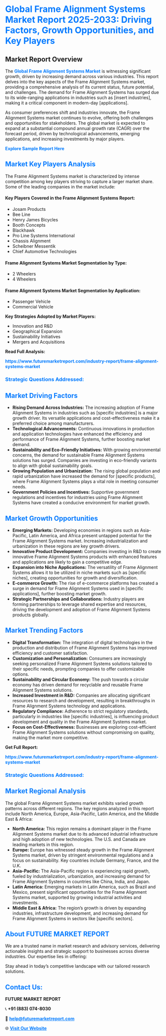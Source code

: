 <h1 style="color: #007BFF;">Global Frame Alignment Systems Market Report 2025-2033: Driving Factors, Growth Opportunities, and Key Players</h1>

<section id="overview">
<h2>Market Report Overview</h2>
<p>The <a href="https://www.futuremarketreport.com/industry-report/frame-alignment-systems-market" style="color: #007BFF; text-decoration: none;"><strong>Global Frame Alignment Systems Market</strong></a> is witnessing significant growth, driven by increasing demand across various industries. This report delves into the key aspects of the Frame Alignment Systems market, providing a comprehensive analysis of its current status, future potential, and challenges. The demand for Frame Alignment Systems has surged due to its wide-ranging applications in industries such as [insert industries], making it a critical component in modern-day [applications].</p>
<p>As consumer preferences shift and industries innovate, the Frame Alignment Systems market continues to evolve, offering both challenges and opportunities for stakeholders. The global market is expected to expand at a substantial compound annual growth rate (CAGR) over the forecast period, driven by technological advancements, emerging applications, and increasing investments by major players.</p>
</section>

<section id="overview">
<p><a href="https://www.futuremarketreport.com/request-sample/reportId=93227" style="color: #007BFF; text-decoration: none;"><strong>Explore Sample Report Here</strong></a></p>
</section>

<section id="key-players">
<h2 style="color: #007BFF;">Market Key Players Analysis</h2>
<p>The Frame Alignment Systems market is characterized by intense competition among key players striving to capture a larger market share. Some of the leading companies in the market include:</p>
<h4>Key Players Covered in the Frame Alignment Systems Report:</h4>
<ul><li>Josam Products</li><li>Bee Line</li><li>Henry James Bicycles</li><li>Booth Concepts</li><li>Blackhawk</li><li>Pro Line Systems International</li><li>Chassis Alignment</li><li>Scheibner Messentik</li><li>Chief Automotive Technologies</li></ul>
<h4>Frame Alignment Systems Market Segmentation by Type:</h4>
<ul><li>2 Wheelers</li><li>4 Wheelers</li></ul>

<h4>Frame Alignment Systems Market Segmentation by Application:</h4>
<ul><li>Passenger Vehicle</li><li>Commercial Vehicle</li></ul>
<p><strong>Key Strategies Adopted by Market Players:</strong></p>
<ul>
<li>Innovation and R&D</li>
<li>Geographical Expansion</li>
<li>Sustainability Initiatives</li>
<li>Mergers and Acquisitions</li>
</ul>
</section>

<section>
<p><strong>Read Full Analysis: </strong></p><a href="https://www.futuremarketreport.com/industry-report/frame-alignment-systems-market" style="color: #007BFF; text-decoration: none;"><strong>https://www.futuremarketreport.com/industry-report/frame-alignment-systems-market</strong></a>
<h3 style="color: #007BFF;">Strategic Questions Addressed:</h3>
</section>

<section id="driving-factors">
<h2 style="color: #007BFF;">Market Driving Factors</h2>
<ul>
<li><strong>Rising Demand Across Industries:</strong> The increasing adoption of Frame Alignment Systems in industries such as [specific industries] is a major growth driver. Its versatile applications and cost-effectiveness make it a preferred choice among manufacturers.</li>
<li><strong>Technological Advancements:</strong> Continuous innovations in production and application technologies have enhanced the efficiency and performance of Frame Alignment Systems, further boosting market demand.</li>
<li><strong>Sustainability and Eco-Friendly Initiatives:</strong> With growing environmental concerns, the demand for sustainable Frame Alignment Systems solutions has surged. Companies are investing in eco-friendly variants to align with global sustainability goals.</li>
<li><strong>Growing Population and Urbanization:</strong> The rising global population and rapid urbanization have increased the demand for [specific products], where Frame Alignment Systems plays a vital role in meeting consumer needs.</li>
<li><strong>Government Policies and Incentives:</strong> Supportive government regulations and incentives for industries using Frame Alignment Systems have created a conducive environment for market growth.</li>
</ul>
</section>

<section id="growth-opportunities">
<h2 style="color: #007BFF;">Market Growth Opportunities</h2>
<ul>
<li><strong>Emerging Markets:</strong> Developing economies in regions such as Asia-Pacific, Latin America, and Africa present untapped potential for the Frame Alignment Systems market. Increasing industrialization and urbanization in these regions are key growth drivers.</li>
<li><strong>Innovative Product Development:</strong> Companies investing in R&D to create innovative Frame Alignment Systems products with enhanced features and applications are likely to gain a competitive edge.</li>
<li><strong>Expansion into Niche Applications:</strong> The versatility of Frame Alignment Systems allows it to be utilized in niche markets such as [specific niches], creating opportunities for growth and diversification.</li>
<li><strong>E-commerce Growth:</strong> The rise of e-commerce platforms has created a surge in demand for Frame Alignment Systems used in [specific applications], further boosting market growth.</li>
<li><strong>Strategic Partnerships and Collaborations:</strong> Industry players are forming partnerships to leverage shared expertise and resources, driving the development and adoption of Frame Alignment Systems products globally.</li>
</ul>
</section>

<section id="trending-factors">
<h2 style="color: #007BFF;">Market Trending Factors</h2>
<ul>
<li><strong>Digital Transformation:</strong> The integration of digital technologies in the production and distribution of Frame Alignment Systems has improved efficiency and customer satisfaction.</li>
<li><strong>Customization and Personalization:</strong> Consumers are increasingly seeking personalized Frame Alignment Systems solutions tailored to their specific needs, prompting companies to offer customizable options.</li>
<li><strong>Sustainability and Circular Economy:</strong> The push towards a circular economy has driven demand for recyclable and reusable Frame Alignment Systems solutions.</li>
<li><strong>Increased Investment in R&D:</strong> Companies are allocating significant resources to research and development, resulting in breakthroughs in Frame Alignment Systems technology and applications.</li>
<li><strong>Regulatory Compliance:</strong> Adherence to strict regulatory standards, particularly in industries like [specific industries], is influencing product development and quality in the Frame Alignment Systems market.</li>
<li><strong>Focus on Cost-Effectiveness:</strong> Businesses are exploring cost-efficient Frame Alignment Systems solutions without compromising on quality, making the market more competitive.</li>
</ul>
</section>

<section>
<p><strong>Get Full Report: </strong></p><a href="https://www.futuremarketreport.com/industry-report/frame-alignment-systems-market" style="color: #007BFF; text-decoration: none;"><strong>https://www.futuremarketreport.com/industry-report/frame-alignment-systems-market</strong></a>
<h3 style="color: #007BFF;">Strategic Questions Addressed:</h3>
</section>


<section id="regional-analysis">
<h2 style="color: #007BFF;">Market Regional Analysis</h2>
<p>The global Frame Alignment Systems market exhibits varied growth patterns across different regions. The key regions analyzed in this report include North America, Europe, Asia-Pacific, Latin America, and the Middle East & Africa:</p>
<ul>
<li><strong>North America:</strong> This region remains a dominant player in the Frame Alignment Systems market due to its advanced industrial infrastructure and high adoption of new technologies. The U.S. and Canada are leading markets in this region.</li>
<li><strong>Europe:</strong> Europe has witnessed steady growth in the Frame Alignment Systems market, driven by stringent environmental regulations and a focus on sustainability. Key countries include Germany, France, and the U.K.</li>
<li><strong>Asia-Pacific:</strong> The Asia-Pacific region is experiencing rapid growth, fueled by industrialization, urbanization, and increasing demand for Frame Alignment Systems in countries like China, India, and Japan.</li>
<li><strong>Latin America:</strong> Emerging markets in Latin America, such as Brazil and Mexico, present significant opportunities for the Frame Alignment Systems market, supported by growing industrial activities and investments.</li>
<li><strong>Middle East & Africa:</strong> The region’s growth is driven by expanding industries, infrastructure development, and increasing demand for Frame Alignment Systems in sectors like [specific sectors].</li>
</ul>
</section>

<footer>
<h2 style="color: #007BFF;">About FUTURE MARKET REPORT</h2>
<p>We are a trusted name in market research and advisory services, delivering actionable insights and strategic support to businesses across diverse industries. Our expertise lies in offering:</p>

<p>Stay ahead in today’s competitive landscape with our tailored research solutions.</p>

<h2 style="color: #007BFF;">Contact Us:</h2>
<p><strong>FUTURE MARKET REPORT</strong></p>
<p>📞 <strong>+91 (883) 074-8030</strong></p>
<p>📧 <strong><a href="mailto:help@futuremarketreport.com" style="color: #007BFF;">help@futuremarketreport.com</a></strong></p>
<p>🌐 <strong><a href="https://www.futuremarketreport.com/" style="color: #007BFF;">Visit Our Website</a></strong></p>
</footer>